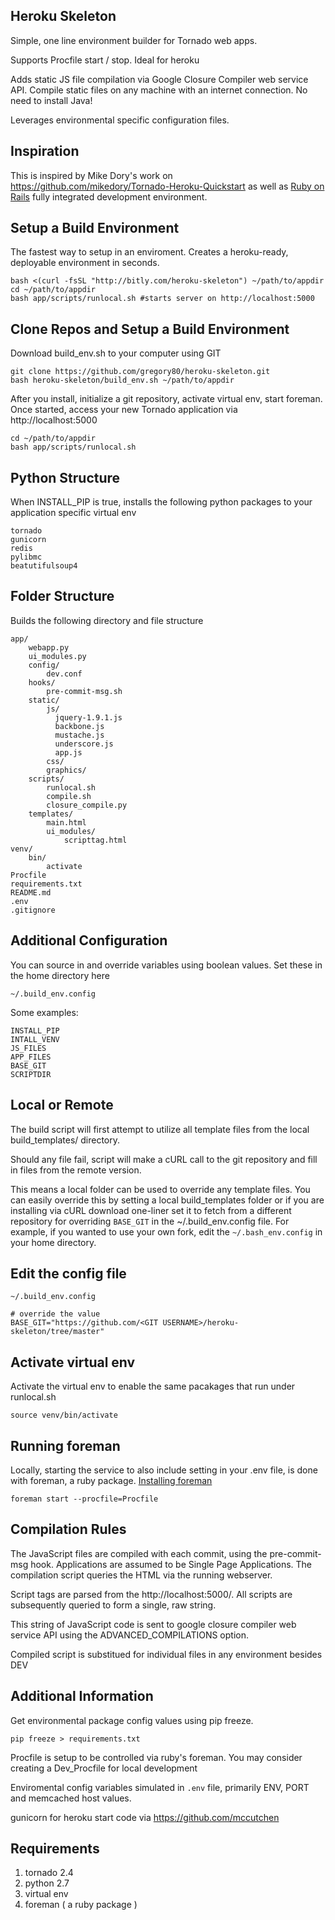 
Heroku Skeleton
-------------

Simple, one line environment builder for Tornado web apps.

Supports Procfile start / stop. Ideal for heroku

Adds static JS file compilation via Google Closure Compiler
web service API. Compile static files on any machine with an
internet connection. No need to install Java!

Leverages environmental specific configuration files.

Inspiration
------------

This is inspired by Mike Dory's work on
https://github.com/mikedory/Tornado-Heroku-Quickstart as well as 
[Ruby on Rails](http://rubyonrails.org/) fully integrated development
environment.

Setup a Build Environment
-------------

The fastest way to setup in an enviroment. Creates a heroku-ready, 
deployable environment in seconds.

    bash <(curl -fsSL "http://bitly.com/heroku-skeleton") ~/path/to/appdir
    cd ~/path/to/appdir
    bash app/scripts/runlocal.sh #starts server on http://localhost:5000


Clone Repos and Setup a Build Environment
---------------

Download build_env.sh to your computer using GIT

    git clone https://github.com/gregory80/heroku-skeleton.git
    bash heroku-skeleton/build_env.sh ~/path/to/appdir


After you install, initialize a git repository, activate virtual env, start foreman.
Once started, access your new Tornado application via http://localhost:5000

    cd ~/path/to/appdir
    bash app/scripts/runlocal.sh

Python Structure
---------

When INSTALL_PIP is true, installs the following python packages to your
application specific virtual env

    tornado
    gunicorn
    redis
    pylibmc
    beatutifulsoup4


Folder Structure
--------------
Builds the following directory
and file structure

    app/
        webapp.py
        ui_modules.py
        config/
            dev.conf
        hooks/
            pre-commit-msg.sh
        static/
            js/
              jquery-1.9.1.js
              backbone.js
              mustache.js
              underscore.js
              app.js
            css/
            graphics/
        scripts/
            runlocal.sh
            compile.sh
            closure_compile.py
        templates/
            main.html        
            ui_modules/
                scripttag.html
    venv/
        bin/
            activate
    Procfile
    requirements.txt
    README.md
    .env
    .gitignore

Additional Configuration
---------------------

You can source in and override variables
using boolean values. Set these in the home
directory here

    ~/.build_env.config

Some examples:

    INSTALL_PIP
    INTALL_VENV
    JS_FILES    
    APP_FILES
    BASE_GIT
    SCRIPTDIR    

Local or Remote
---------------
The build script will first attempt to utilize all template files from the
local build_templates/ directory.

Should any file fail, script will make a cURL call to the git repository
and fill in files from the remote version.

This means a local folder can 
be used to override any template files. You can easily
override this by setting a local build_templates folder
or if you are installing via cURL download one-liner
set it to fetch from a different repository for 
overriding <code>BASE_GIT</code> in the ~/.build_env.config
file. For example, if you wanted to use your own fork, edit 
the <code>~/.bash_env.config</code> in your home directory.


Edit the config file
-----------------

    ~/.build_env.config

    # override the value
    BASE_GIT="https://github.com/<GIT USERNAME>/heroku-skeleton/tree/master"


Activate virtual env
--------------
Activate the virtual env to enable the 
same pacakages that run under runlocal.sh

    source venv/bin/activate

Running foreman
--------------

Locally, starting the service to also include setting in your 
.env file, is done with foreman, a ruby package. 
[Installing foreman](http://rubygems.org/gems/foreman)

    foreman start --procfile=Procfile 


Compilation Rules
-----------------
The JavaScript files are compiled with each commit, using the pre-commit-msg hook. 
Applications are assumed to be Single Page Applications. The compilation
script queries the HTML via the running webserver.

Script tags are parsed from the http://localhost:5000/. All scripts are 
subsequently queried to form a single, raw string.

This string of JavaScript code is sent to google closure compiler web service API
using the ADVANCED_COMPILATIONS option. 

Compiled script is substitued for individual files in any environment besides DEV



Additional Information
------------------

Get environmental package config values using pip freeze.

    pip freeze > requirements.txt 


Procfile is setup to be controlled via ruby's foreman. 
You may consider creating a Dev_Procfile for local
development

Enviromental config variables simulated in 
<code>.env</code> file, primarily  ENV, PORT and memcached host values.


gunicorn for heroku start code via 
https://github.com/mccutchen



Requirements
--------------

1. tornado 2.4
1. python 2.7
1. virtual env
1. foreman ( a ruby package )




